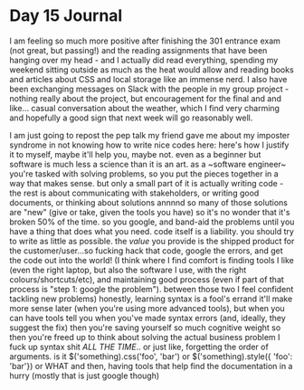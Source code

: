 # Day 15 Journal

I am feeling so much more positive after finishing the 301 entrance exam (not great, but passing!) and the reading assignments that have been hanging over my head - and I actually did read everything, spending my weekend sitting outside as much as the heat would allow and reading books and articles about CSS and local storage like an immense nerd. I also have been exchanging messages on Slack with the people in my group project - nothing really about the project, but encouragement for the final and and like... casual conversation about the weather, which I find very charming and hopefully a good sign that next week will go reasonably well.

I am just going to repost the pep talk my friend gave me about my imposter syndrome in not knowing how to write nice codes here: 
here's how I justify it to myself, maybe it'll help you, maybe not. even as a beginner
but software is much less a science than it is an art. as a ~software engineer~ you're tasked with solving problems, so you put the pieces together in a way that makes sense. but only a small part of it is actually writing code - the rest is about communicating with stakeholders, or writing good documents, or thinking about solutions
annnnd so many of those solutions are "new" (give or take, given the tools you have)
so it's no wonder that it's broken 50% of the time. so you google, and band-aid the problems until you have a thing that does what you need.
code itself is a liability. you should try to write as little as possible. the _value_ you provide is the shipped product for the customer/user...so fucking hack that code, google the errors, and get the code out into the world!
(I think where I find comfort is finding tools I like (even the right laptop, but also the software I use, with the right colours/shortcuts/etc), and maintaining good process (even if part of that process is "step 1: google the problem"). between those two I feel confident tackling new problems)
honestly, learning syntax is a fool's errand
it'll make more sense later (when you're using more advanced tools), but when you can have tools tell you when you've made syntax errors (and, ideally, they suggest the fix) then you're saving yourself so much cognitive weight
so then you're freed up to think about solving the actual business problem
I fuck up syntax shit _ALL THE TIME_.. or just like, forgetting the order of arguments. is it $('something).css('foo', 'bar') or $('something).style({ 'foo': 'bar'}) or WHAT
and then, having tools that help find the documentation in a hurry (mostly that is just google though)
